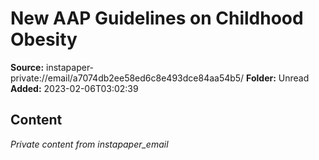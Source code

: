 # New AAP Guidelines on Childhood Obesity

**Source:** instapaper-private://email/a7074db2ee58ed6c8e493dce84aa54b5/
**Folder:** Unread
**Added:** 2023-02-06T03:02:39




## Content
*Private content from instapaper_email*
